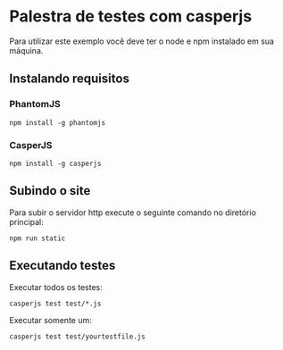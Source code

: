 # Palestra de testes com casperjs

Para utilizar este exemplo você deve ter o node e npm instalado em sua máquina.

## Instalando requisitos

### PhantomJS

```
npm install -g phantomjs
```

### CasperJS

```
npm install -g casperjs
```

## Subindo o site

Para subir o servidor http execute o seguinte comando no diretório principal:

```
npm run static
```

## Executando testes

Executar todos os testes:

```
casperjs test test/*.js
```

Executar somente um:

```
casperjs test test/yourtestfile.js
```